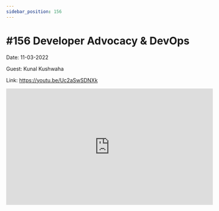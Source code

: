 ```yaml
---
sidebar_position: 156
---
```


# #156 Developer Advocacy & DevOps

Date: 11-03-2022

Guest: Kunal Kushwaha

Link: https://youtu.be/Uc2aSwSDNXk

<iframe width="560" height="315" src="https://www.youtube.com/embed/Uc2aSwSDNXk" title="YouTube video player" frameborder="0" allow="accelerometer; autoplay; clipboard-write; encrypted-media; gyroscope; picture-in-picture; web-share" allowfullscreen></iframe>